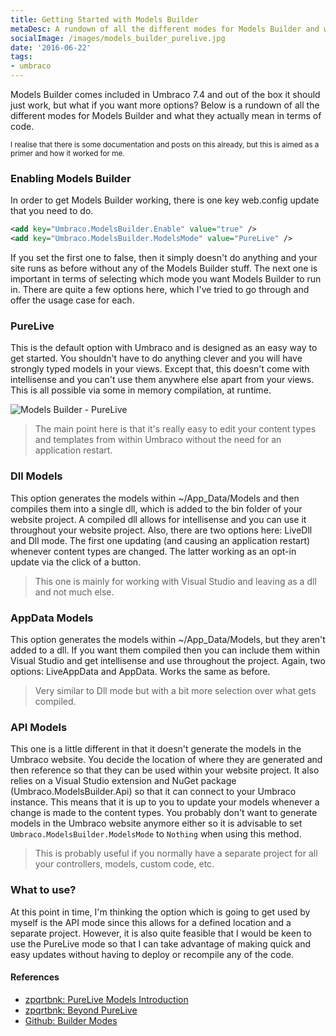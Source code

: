 ```yaml
---
title: Getting Started with Models Builder
metaDesc: A rundown of all the different modes for Models Builder and what they actually mean in terms of code.
socialImage: /images/models_builder_purelive.jpg
date: '2016-06-22'
tags: 
- umbraco
---
```


Models Builder comes included in Umbraco 7.4 and out of the box it should just work, but what if you want more options? Below is a rundown of all the different modes for Models Builder and what they actually mean in terms of code.

<sub>
I realise that there is some documentation and posts on this already, but this is aimed as a primer and how it worked for me.
</sub>

### Enabling Models Builder

In order to get Models Builder working, there is one key web.config update that you need to do.

```xml
<add key="Umbraco.ModelsBuilder.Enable" value="true" />
<add key="Umbraco.ModelsBuilder.ModelsMode" value="PureLive" />
```

If you set the first one to false, then it simply doesn't do anything and your site runs as before without any of the Models Builder stuff. The next one is important in terms of selecting which mode you want Models Builder to run in. There are quite a few options here, which I've tried to go through and offer the usage case for each.

### PureLive

This is the default option with Umbraco and is designed as an easy way to get started. You shouldn't have to do anything clever and you will have strongly typed models in your views. Except that, this doesn't come with intellisense and you can't use them anywhere else apart from your views. This is all possible via some in memory compilation, at runtime.

<img src="/images/models_builder_purelive.jpg" title="Models Builder - PureLive" />

> The main point here is that it's really easy to edit your content types and templates from within Umbraco without the need for an application restart.

### Dll Models

This option generates the models within ~/App_Data/Models and then compiles them into a single dll, which is added to the bin folder of your website project. A compiled dll allows for intellisense and you can use it throughout your website project. Also, there are two options here: LiveDll and Dll mode. The first one updating (and causing an application restart) whenever content types are changed. The latter working as an opt-in update via the click of a button.

> This one is mainly for working with Visual Studio and leaving as a dll and not much else.

### AppData Models

This option generates the models within ~/App_Data/Models, but they aren't added to a dll. If you want them compiled then you can include them within Visual Studio and get intellisense and use throughout the project. Again, two options: LiveAppData and AppData. Works the same as before.

> Very similar to Dll mode but with a bit more selection over what gets compiled.

### API Models

This one is a little different in that it doesn't generate the models in the Umbraco website. You decide the location of where they are generated and then reference so that they can be used within your website project. It also relies on a Visual Studio extension and NuGet package (Umbraco.ModelsBuilder.Api) so that it can connect to your Umbraco instance. This means that it is up to you to update your models whenever a change is made to the content types. You probably don't want to generate models in the Umbraco website anymore either so it is advisable to set `Umbraco.ModelsBuilder.ModelsMode` to `Nothing` when using this method.

> This is probably useful if you normally have a separate project for all your controllers, models, custom code, etc.

### What to use?

At this point in time, I'm thinking the option which is going to get used by myself is the API mode since this allows for a defined location and a separate project. However, it is also quite feasible that I would be keen to use the PureLive mode so that I can take advantage of making quick and easy updates without having to deploy or recompile any of the code.

#### References

- [zpqrtbnk: PureLive Models Introduction](http://www.zpqrtbnk.net/posts/purelive-models-introduction)
- [zpqrtbnk: Beyond PureLive](http://www.zpqrtbnk.net/posts/beyond-purelive)
- [Github: Builder Modes](https://github.com/zpqrtbnk/Zbu.ModelsBuilder/wiki/Builder-Modes)